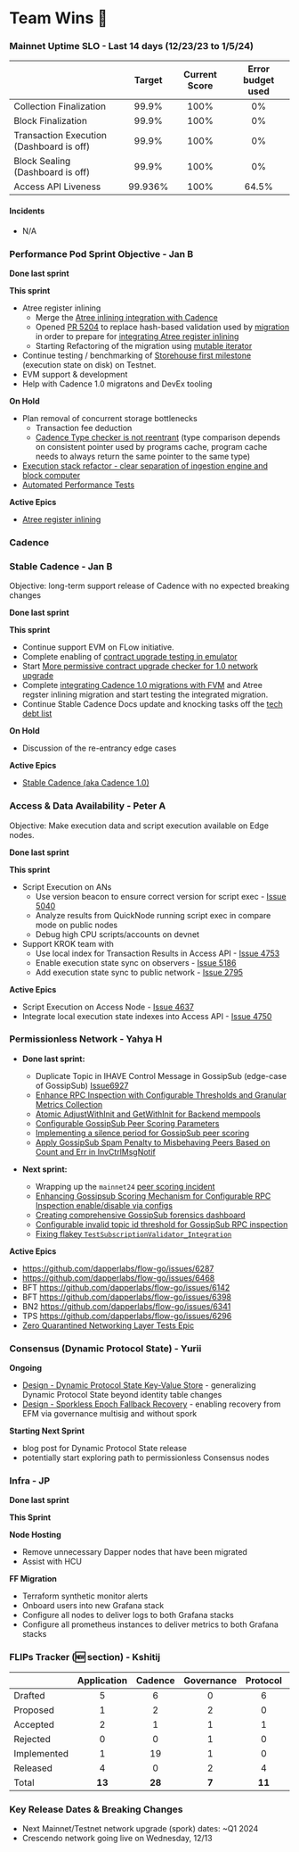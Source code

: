# Team Wins 🎉

### Mainnet Uptime SLO - Last 14 days (12/23/23 to 1/5/24)

|                         | Target | Current Score | Error budget used |
|:------------------------|:------:|:-------------:|:-----------------:|
| Collection Finalization | 99.9%  |    100%       |       0%          |
| Block Finalization      | 99.9%  |    100%       |       0%          |
| Transaction Execution (Dashboard is off)   | 99.9%  |    100%       |       0%          |
| Block Sealing (Dashboard is off)           | 99.9%  |    100%       |       0%          |
| Access API Liveness     | 99.936%  |    100%       |       64.5%          |

#### Incidents
- N/A

### **Performance Pod Sprint Objective - Jan B**

**Done last sprint**

**This sprint**

- Atree register inlining
  - Merge the [Atree inlining integration with Cadence](https://github.com/onflow/cadence/pull/2882)
  - Opened [PR 5204](https://github.com/onflow/flow-go/pull/5204) to replace hash-based validation used by [migration](https://github.com/onflow/flow-go/pull/4633) in order to prepare for [integrating Atree register inlining](https://github.com/onflow/cadence/issues/2809)
  - Starting Refactoring of the migration using [mutable iterator](https://github.com/onflow/atree/pull/359)
- Continue testing / benchmarking of [Storehouse first milestone](https://github.com/onflow/flow-go/issues/4682) (execution state on disk) on Testnet.
- EVM support & development
- Help with Cadence 1.0 migratons and DevEx tooling

**On Hold**

- Plan removal of concurrent storage bottlenecks
    - Transaction fee deduction
    - [Cadence Type checker is not reentrant](https://dapperlabs.slack.com/archives/CG0B7CJAJ/p1684434997197079) (type comparison depends on consistent pointer used by programs cache, program cache needs to always return the same pointer to the same type)
- [Execution stack refactor - clear separation of ingestion engine and block computer](https://github.com/onflow/flow-go/issues/4077)
- [Automated Performance Tests](https://github.com/onflow/flow-go/issues/3548)

**Active Epics**

- [Atree register inlining](https://github.com/onflow/atree/issues/292)

### Cadence

### **Stable Cadence - Jan B**
Objective: long-term support release of Cadence with no expected breaking changes

**Done last sprint**

**This sprint**

- Continue support EVM on FLow initiative.
- Complete enabling of [contract upgrade testing in emulator](https://github.com/onflow/cadence/issues/2947)
- Start [More permissive contract upgrade checker for 1.0 network upgrade](https://github.com/onflow/cadence/issues/2865)
- Complete [integrating Cadence 1.0 migrations with FVM](https://github.com/onflow/cadence/issues/2990) and Atree regster inlining migration and start testing the integrated migration.
- Continue Stable Cadence Docs update and knocking tasks off the [tech debt list](https://github.com/onflow/cadence/issues/2642)


**On Hold**
- Discussion of the re-entrancy edge cases

**Active Epics**
- [Stable Cadence (aka Cadence 1.0)](https://github.com/onflow/cadence/issues/2642)


### **Access & Data Availability - Peter A**
Objective: Make execution data and script execution available on Edge nodes.

**Done last sprint**

**This sprint**

- Script Execution on ANs
  - Use version beacon to ensure correct version for script exec - [Issue 5040](https://github.com/onflow/flow-go/issues/5040)
  - Analyze results from QuickNode running script exec in compare mode on public nodes
  - Debug high CPU scripts/accounts on devnet
- Support KROK team with
  - Use local index for Transaction Results in Access API - [Issue 4753](https://github.com/onflow/flow-go/issues/4753)
  - Enable execution state sync on observers - [Issue 5186](https://github.com/onflow/flow-go/issues/5186)
  - Add execution state sync to public network - [Issue 2795](https://github.com/onflow/flow-go/issues/2795)

**Active Epics**

- Script Execution on Access Node - [Issue 4637](https://github.com/onflow/flow-go/issues/4637)
- Integrate local execution state indexes into Access API - [Issue 4750](https://github.com/onflow/flow-go/issues/4750)


### **Permissionless Network - Yahya H**

- **Done last sprint:**
  - Duplicate Topic in IHAVE Control Message in GossipSub (edge-case of GossipSub) [Issue6927](https://github.com/dapperlabs/flow-go/issues/6927)
  - [Enhance RPC Inspection with Configurable Thresholds and Granular Metrics Collection](https://github.com/onflow/flow-go/pull/5234)
  - [Atomic AdjustWithInit and GetWithInit for Backend mempools](https://github.com/onflow/flow-go/pull/5206)
  - [Configurable GossipSub Peer Scoring Parameters](https://github.com/onflow/flow-go/pull/5210)
  - [Implementing a silence period for GossipSub peer scoring](https://github.com/onflow/flow-go/pull/5084)
  - [Apply GossipSub Spam Penalty to Misbehaving Peers Based on Count and Err in InvCtrlMsgNotif](https://github.com/onflow/flow-go/pull/4978)

- **Next sprint:**
    - Wrapping up the `mainnet24` [peer scoring incident](https://github.com/dapperlabs/flow-go/issues/6913)
    - [Enhancing Gossipsub Scoring Mechanism for Configurable RPC Inspection enable/disable via configs](https://github.com/dapperlabs/flow-go/issues/6930)
    - [Creating comprehensive GossipSub forensics dashboard](https://github.com/dapperlabs/flow-go/issues/6933)
    - [Configurable invalid topic id threshold for GossipSub RPC inspection](https://github.com/dapperlabs/flow-go/issues/6934)
    - [Fixing flakey `TestSubscriptionValidator_Integration`](https://github.com/dapperlabs/flow-go/issues/6932)


**Active Epics**

- https://github.com/dapperlabs/flow-go/issues/6287
- https://github.com/dapperlabs/flow-go/issues/6468
- BFT https://github.com/dapperlabs/flow-go/issues/6142
- BFT https://github.com/dapperlabs/flow-go/issues/6398
- BN2 https://github.com/dapperlabs/flow-go/issues/6341
- TPS  https://github.com/dapperlabs/flow-go/issues/6296
- [Zero Quarantined Networking Layer Tests Epic](https://github.com/onflow/flow-go/issues/4816)

### **Consensus (Dynamic Protocol State) - Yurii**

**Ongoing**

* [Design - Dynamic Protocol State Key-Value Store](https://www.notion.so/dapperlabs/Protocol-state-key-value-storage-497326ff9cf44ff4a70610a0dad329b3?pvs=4) - generalizing Dynamic Protocol State beyond identity table changes
* [Design - Sporkless Epoch Fallback Recovery](https://www.notion.so/dapperlabs/Spork-less-Epoch-Fallback-Recovery-Design-II-Epoch-Extensions-a7673e45e9064d12b6b48aa517bd1763?pvs=4) - enabling recovery from EFM via governance multisig and without spork

**Starting Next Sprint**
* blog post for Dynamic Protocol State release
* potentially start exploring path to permissionless Consensus nodes


### **Infra - JP**

**Done last sprint**

**This Sprint**

************Node Hosting************
- Remove unnecessary Dapper nodes that have been migrated
- Assist with HCU

************FF Migration************
- Terraform synthetic monitor alerts
- Onboard users into new Grafana stack
- Configure all nodes to deliver logs to both Grafana stacks
- Configure all prometheus instances to deliver metrics to both Grafana stacks 

### FLIPs Tracker (🆕 section) - Kshitij

|                         | Application | Cadence | Governance | Protocol | Total |  
|:------------------------|:------:|:-------------:|:-----------------:|:-----------------:|:-----------------:|
| Drafted | 5  |    6       |       0          |       6          |        **17**          |
| Proposed      | 1  |    2       |       2          |       0          |        **5**          |
| Accepted   | 2  |    1     |       1       |       1          |        **5**          |
| Rejected           | 0  |    0     |       1       |       0          |        **1**          |
| Implemented     | 1  |    19    |       1       |       0          |        **21**          |
| Released     | 4  |    0    |       2       |       4          |        **10**          |
| Total     | **13**  |    **28**    |       **7**       |       **11**          |        **59**          |

### Key Release Dates & Breaking Changes

- Next Mainnet/Testnet network upgrade (spork) dates: ~Q1 2024
- Crescendo network going live on Wednesday, 12/13
